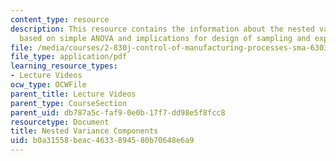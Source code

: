 ```yaml
---
content_type: resource
description: This resource contains the information about the nested variance structures,
  based on simple ANOVA and implications for design of sampling and experimental plans.
file: /media/courses/2-830j-control-of-manufacturing-processes-sma-6303-spring-2008/b0a31558beac4633894580b70648e6a9_lecture17.pdf
file_type: application/pdf
learning_resource_types:
- Lecture Videos
ocw_type: OCWFile
parent_title: Lecture Videos
parent_type: CourseSection
parent_uid: db787a5c-faf9-0e0b-17f7-dd98e5f8fcc8
resourcetype: Document
title: Nested Variance Components
uid: b0a31558-beac-4633-8945-80b70648e6a9
---
```

